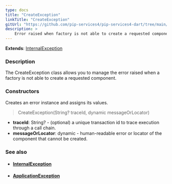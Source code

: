 ```yaml
---
type: docs
title: "CreateException"
linkTitle: "CreateException"
gitUrl: "https://github.com/pip-services4/pip-services4-dart/tree/main/pip-services4-components-dart"
description: >
    Error raised when factory is not able to create a requested component.
---
```


**Extends**: [InternalException](../../../commons/errors/internal_exception)

### Description

The CreateException class allows you to manage the error raised when a factory is not able to create a requested component.


### Constructors
Creates an error instance and assigns its values.

> CreateException(String? traceId, dynamic messageOrLocator)

- **traceId**: String? - (optional) a unique transaction id to trace execution through a call chain.
- **messageOrLocator**: dynamic - human-readable error or locator of the component that cannot be created.


### See also
- #### [InternalException](../../../commons/errors/internal_exception)
- #### [ApplicationException](../../../commons/errors/application_exception)
